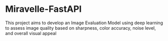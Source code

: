 # Miravelle-FastAPI
This project aims to develop an Image Evaluation Model using deep learning to assess image quality based on sharpness, color accuracy, noise level, and overall visual appeal
